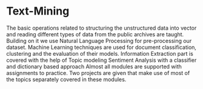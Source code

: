 # Text-Mining

The basic operations related to structuring the unstructured data into vector and reading different types of data from the public archives are taught.  Building on it we use Natural Language Processing for pre-processing our dataset.  Machine Learning techniques are used for document classification, clustering and the evaluation of their models.  Information Extraction part is covered with the help of Topic modeling  Sentiment Analysis with a classifier and dictionary based approach  Almost all modules are supported with assignments to practice.  Two projects are given that make use of most of the topics separately covered in these modules.
